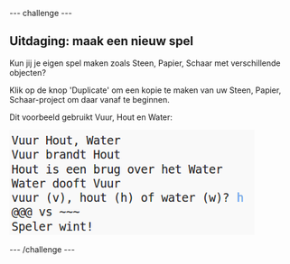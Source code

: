 --- challenge ---

## Uitdaging: maak een nieuw spel

Kun jij je eigen spel maken zoals Steen, Papier, Schaar met verschillende objecten?

Klik op de knop 'Duplicate' om een ​​kopie te maken van uw Steen, Papier, Schaar-project om daar vanaf te beginnen.

Dit voorbeeld gebruikt Vuur, Hout en Water:

![screenshot](images/rps-fire.png)

--- /challenge ---